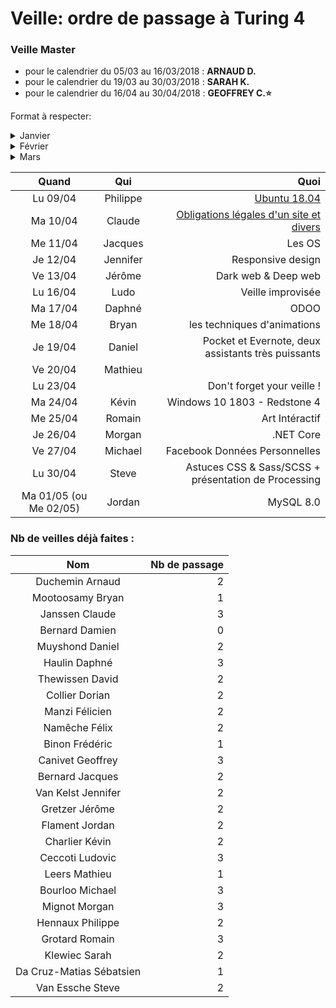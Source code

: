 ﻿# Veille: ordre de passage à Turing 4
 
 ### Veille Master
- pour le calendrier du 05/03 au 16/03/2018 : **ARNAUD D.**
- pour le calendrier du 19/03 au 30/03/2018 : **SARAH K.** 
- pour le calendrier du 16/04 au 30/04/2018 : **GEOFFREY C.:star:**

Format à respecter:   

<details> 
  <summary>Janvier </summary>

 | Date          | Nom              | Sujet              |
 |:----------------:|:----------------:| ------------------:|
 | Je 25/01 | Claude | [Google AMP](https://github.com/ClaudeJanssenPro/veille250118_amp) |
 | Ve 26/01 | Dorian C| [La méthode Jacotot](https://contattafiles.s3-us-west-1.amazonaws.com/tnt14094/8FxtYHOcQ-GuswT/jacotot.pdf) |
 | Lu 29/01 | Steve Van E.     | [Les grilles CSS](https://github.com/Steve-VE/CSS-Grid) |
 | Ma 30/01 | Sarah            | [Optimisation d'image]() |
 | Me 31/01 | Mathieu L.       | [html 5.1]() |

</details>
<details> 
  <summary>Février </summary>

| Date          | Nom              | Sujet              |
|:----------------:|:----------------:| ------------------:|
| Je 01/02 | Bryan Moot. | [Les failles Meltdown et Spectre](https://contattafiles.s3-us-west-1.amazonaws.com/tnt14094/6OUhj2ygWaeTTMR/Veille%20Technologique.docx) |
| Ve 02/02 | Ludovic .C | [GPU et AI]() |
| Lu 05/02 | Jennifer         | [Material design]()  |
| Ma 06/02 | Geoffrey | [Présenter avec Prezi](https://prezi.com/) |
| Me 07/02 | Jordan           | [Big data]() |
| Je 08/02 | Kevin D.         | [Les réseaux Wifi et mobiles](https://contattafiles.s3-us-west-1.amazonaws.com/tnt14094/uY9k3EfBqzse9EZ/Les%20r%C3%A9seaux%20Wifi%20et%20mobiles.pptx) |
| Ve 09/02 | Michael B.       | [Bootstrap]() |
| Lu 12/02 | _Fantomas_       | _Don't Forget Your Veille_ |
| Ma 13/02 | Romain           | Atomic Design  |
| Me 14/02 | Gretzer J        | Ransonware |
| Je 15/02 | Daniel           | La smart |
| Ve 16/02 | Arnaud           | plugin flashplayer |
| Lu 19/02 | Jacques          | Images Libre |
| Ma 20/02 | Claude           | Coder Pareto |
| Me 21/02 | Daphné           | Où est passé le bouton google Image ? |
| Je 22/02 | David            | WP et autres CMS |
| Ve 23/02 | Sébastien        | Les plugins ATOM |
| Lu 26/02 | Ludovic          |Mozilla Firefox developper edition:grilles CSS  
| Ma 27/02 | Morgan           | Scrum|
| Me 28/02 | Kevin Charlier   | [StumbleUpon](https://github.com/becodeorg/La-Veille/blob/master/Turing4/readme.md) |


</details>

<details> 
  <summary>Mars</summary>

| Date          | Nom              | Sujet              |
|:----------------:|:----------------:| ------------------:|
| Je 01/03 | Félicien         |[La technologie Blockchain](https://prezi.com/p/ultdft9eiy7d/) |
| Ve 02/03 | Absent  | NO VEILLE|
| Lu 05/03 | Geoffrey         | Les indispensables (raccourcis) |
| Ma 06/03 | Félix            | Robots.txt |
| Me 07/03 | Philippe H.      | [Samsung DeX et le code](https://prezi.com/p/0a6qr_-uzsbk/)|
| Je 08/03 | ABSENT           | No veille |
| Ve 09/03 | Arnaud D.        | La pollution et l'informatique |
| Lu 12/03 | Steve            | SASS |
| Ma 13/03 | Frédéric         | Scroll infini |
| Me 14/03 | Jordan           | Le cryptage de donnés |
| Je 15/03 | THE COACH        | reset.css |
| Ve 16/03 | Dorian           | wait and see |
| Lu 19/03 | Sarah            | [Organiser son télétravail](https://prezi.com/p/7f1uk3wv4nce/)|
| Ma 20/03 | (Visiteurs)      | NO VEILLE   |
| Me 21/03 | Daniel           | bindparam(), column et motion   |
| Je 22/03 | Félix            | Les outils d'analyse du trafic |
| Ve 23/03 | David            | [Le(s) référencement(s) SEO/SEA](http://prezi.com/gcn2zav-qspq/?utm_campaign=share&utm_medium=copy&rc=ex0share) |
| Lu 26/03 |Daphné            | [Autosploit - piratage des objets connectés](https://prezi.com/p/-dtilgqard9j/)|
| Ma 27/03 |Romain            | Portfolio WebDev |
| Me 28/03 | Geoffrey         | Les outils du WebDev (https://prezi.com/view/dA1DNib4VlZNzq7DKDGg/) |
| Je 29/03 |Félicien          | [schnaps.it, générateur de templates HTML5 et CSS3](https://schnaps.it) |
| Ve 30/03 | Michael          | [Wunderlist Tracker Time]() |

</details>


| Quand         | Qui              | Quoi              |
|:----------------:|:----------------:| ------------------:|
| Lu 09/04 | Philippe      | [Ubuntu 18.04](https://prezi.com/p/fqu2hw4u6zos/) |
| Ma 10/04 | Claude     | [Obligations légales d'un site et divers](https://prezi.com/p/w0glnjyn8aam/) |
| Me 11/04 | Jacques      | Les OS |
| Je 12/04 | Jennifer      | Responsive design |
| Ve 13/04 | Jérôme      | Dark web & Deep web |
| Lu 16/04 | Ludo        | Veille improvisée  |
| Ma 17/04 | Daphné      | ODOO |
| Me 18/04 | Bryan       | les techniques d'animations|
| Je 19/04 | Daniel      | Pocket et Evernote, deux assistants très puissants |
| Ve 20/04 | Mathieu     |  |
| Lu 23/04 |     | Don't forget your veille !
| Ma 24/04 |Kévin | Windows 10 1803 - Redstone 4 |
| Me 25/04 |Romain | Art Intéractif |
| Je 26/04 |Morgan | .NET Core |
| Ve 27/04 |Michael | Facebook Données Personnelles |
| Lu 30/04 |Steve | Astuces CSS & Sass/SCSS + présentation de Processing |
| Ma 01/05 (ou Me 02/05)| Jordan | MySQL 8.0 |


### Nb de veilles déjà faites :

| Nom             | Nb de passage     |
|:---------------:|------------------:|
|Duchemin	Arnaud  | 2|
|Mootoosamy	Bryan | 1|
|Janssen	Claude   | 3|
|Bernard Damien   | 0|
|Muyshond	Daniel  | 2|
|Haulin	Daphné    | 3|
|Thewissen	David  | 2|
|Collier	Dorian   | 2|
|Manzi	Félicien   | 2|
|Namêche	Félix    | 2|
|Binon	Frédéric   | 1|
|Canivet	Geoffrey | 3|
|Bernard	Jacques  | 2|
|Van Kelst	Jennifer | 2|
|Gretzer	Jérôme   | 2|
|Flament	Jordan   | 2|
|Charlier	Kévin   | 2|
|Ceccoti	Ludovic  | 3|
|Leers	Mathieu    | 1|
|Bourloo	Michael  | 3|
|Mignot	Morgan    | 3|
|Hennaux	Philippe | 2|
|Grotard	Romain   | 3|
|Klewiec	Sarah    | 2|
|Da Cruz-Matias	Sébatsien | 1|
|Van Essche	Steve | 2|



